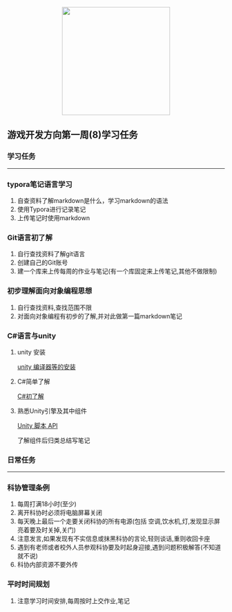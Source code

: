 <p align="center">
<a href = "https://hello.kexie.space/"><img src="https://shadow-fy.oss-cn-chengdu.aliyuncs.com/img/202210111634004.png" width="250" /></a>
</p>



## 游戏开发方向第一周(8)学习任务

### 学习任务

------



### typora笔记语言学习

1. 自查资料了解markdown是什么，学习markdown的语法
2. 使用Typora进行记录笔记
3. 上传笔记时使用markdown

### Git语言初了解

1. 自行查找资料了解git语言
2. 创建自己的Git账号
3. 建一个库来上传每周的作业与笔记(有一个库固定来上传笔记,其他不做限制)

### 初步理解面向对象编程思想

1. 自行查找资料,查找范围不限
2. 对面向对象编程有初步的了解,并对此做第一篇markdown笔记

### C#语言与unity

1. unity 安装

   [unity 编译器等的安装](https://www.bilibili.com/video/BV1mL411o77x/?spm_id_from=333.337.search-card.all.click&vd_source=e90e8801c16e5ccc0cd668c427498d39)

2. C#简单了解

   [C#初了解](https://www.bilibili.com/video/BV1Z4411y7Ff/?spm_id_from=333.337.search-card.all.click&vd_source=e90e8801c16e5ccc0cd668c427498d39)

3. 熟悉Unity引擎及其中组件

   [Unity 脚本 API](https://docs.unity.cn/cn/2022.1/ScriptReference/index.html)

   了解组件后归类总结写笔记

### 日常任务

------

### 科协管理条例

1. 每周打满18小时(至少)
2. 离开科协时必须将电脑屏幕关闭
3. 每天晚上最后一个走要关闭科协的所有电源(包括 空调,饮水机,灯,发现显示屏亮着要及时关掉,关门)
4. 注意发言,如果发现有不实信息或抹黑科协的言论,轻则谈话,重则收回卡座
5. 遇到有老师或者校外人员参观科协要及时起身迎接,遇到问题积极解答(不知道就不说)
6. 科协内部资源不要外传

### 平时时间规划

1. 注意学习时间安排,每周按时上交作业,笔记

